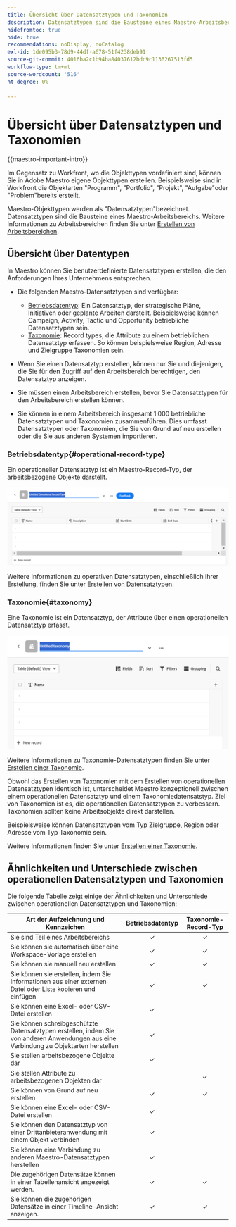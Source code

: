 ```yaml
---
title: Übersicht über Datensatztypen und Taxonomien
description: Datensatztypen sind die Bausteine eines Maestro-Arbeitsbereichs.
hidefromtoc: true
hide: true
recommendations: noDisplay, noCatalog
exl-id: 1de095b3-78d9-44df-a678-51f4238deb91
source-git-commit: 4016ba2c1b94ba84037612bdc9c1136267513fd5
workflow-type: tm+mt
source-wordcount: '516'
ht-degree: 0%

---
```


<!--udpate the metadata with real information when making this avilable in TOC and in the left nav-->

# Übersicht über Datensatztypen und Taxonomien

{{maestro-important-intro}}

Im Gegensatz zu Workfront, wo die Objekttypen vordefiniert sind, können Sie in Adobe Maestro eigene Objekttypen erstellen. Beispielsweise sind in Workfront die Objektarten &quot;Programm&quot;, &quot;Portfolio&quot;, &quot;Projekt&quot;, &quot;Aufgabe&quot;oder &quot;Problem&quot;bereits erstellt.

Maestro-Objekttypen werden als &quot;Datensatztypen&quot;bezeichnet. Datensatztypen sind die Bausteine eines Maestro-Arbeitsbereichs. Weitere Informationen zu Arbeitsbereichen finden Sie unter [Erstellen von Arbeitsbereichen](../architecture/create-workspaces.md).

## Übersicht über Datentypen

In Maestro können Sie benutzerdefinierte Datensatztypen erstellen, die den Anforderungen Ihres Unternehmens entsprechen.

* Die folgenden Maestro-Datensatztypen sind verfügbar:

   * [Betriebsdatentyp](#operational-record-type): Ein Datensatztyp, der strategische Pläne, Initiativen oder geplante Arbeiten darstellt. Beispielsweise können Campaign, Activity, Tactic und Opportunity betriebliche Datensatztypen sein.
   * [Taxonomie](#taxonomy): Record types, die Attribute zu einem betrieblichen Datensatztyp erfassen. So können beispielsweise Region, Adresse und Zielgruppe Taxonomien sein.

* Wenn Sie einen Datensatztyp erstellen, können nur Sie und diejenigen, die Sie für den Zugriff auf den Arbeitsbereich berechtigen, den Datensatztyp anzeigen.
* Sie müssen einen Arbeitsbereich erstellen, bevor Sie Datensatztypen für den Arbeitsbereich erstellen können.
* Sie können in einem Arbeitsbereich insgesamt 1.000 betriebliche Datensatztypen und Taxonomien zusammenführen. Dies umfasst Datensatztypen oder Taxonomien, die Sie von Grund auf neu erstellen oder die Sie aus anderen Systemen importieren.

### Betriebsdatentyp{#operational-record-type}

Ein operationeller Datensatztyp ist ein Maestro-Record-Typ, der arbeitsbezogene Objekte darstellt.

![](assets/operational-record-type-blank.png)

Weitere Informationen zu operativen Datensatztypen, einschließlich ihrer Erstellung, finden Sie unter [Erstellen von Datensatztypen](../architecture/create-record-types.md).

### Taxonomie{#taxonomy}

Eine Taxonomie ist ein Datensatztyp, der Attribute über einen operationellen Datensatztyp erfasst.

![](assets/taxonomy-record-type-blank.png)

Weitere Informationen zu Taxonomie-Datensatztypen finden Sie unter [Erstellen einer Taxonomie](../architecture/create-a-taxonomy.md).

Obwohl das Erstellen von Taxonomien mit dem Erstellen von operationellen Datensatztypen identisch ist, unterscheidet Maestro konzeptionell zwischen einem operationellen Datensatztyp und einem Taxonomiedatensatstyp. Ziel von Taxonomien ist es, die operationellen Datensatztypen zu verbessern. Taxonomien sollten keine Arbeitsobjekte direkt darstellen.  <!--this is no longer true, but might be later?!: A taxonomy is a record without dates, like a static list of attributes.-->

<!--mimic what you did above for operational record types to say that we can also import taxonomies from other applications too - this will be possible later; for example Team would be a taxonomy record type, etc -->

Beispielsweise können Datensatztypen vom Typ Zielgruppe, Region oder Adresse vom Typ Taxonomie sein.

Weitere Informationen finden Sie unter [Erstellen einer Taxonomie](../architecture/create-a-taxonomy.md).

## Ähnlichkeiten und Unterschiede zwischen operationellen Datensatztypen und Taxonomien

Die folgende Tabelle zeigt einige der Ähnlichkeiten und Unterschiede zwischen operationellen Datensatztypen und Taxonomien:

| Art der Aufzeichnung und Kennzeichen | Betriebsdatentyp | Taxonomie-Record-Typ |
|-------------------------------------------------------------|:-----------------------:|:--------------------:|
| Sie sind Teil eines Arbeitsbereichs | ✓ | ✓ |
| Sie können sie automatisch über eine Workspace-Vorlage erstellen | ✓ | ✓ |
| Sie können sie manuell neu erstellen | ✓ | ✓ |
| Sie können sie erstellen, indem Sie Informationen aus einer externen Datei oder Liste kopieren und einfügen | ✓ | ✓ |
| Sie können eine Excel- oder CSV-Datei erstellen | ✓ |                     |
| Sie können schreibgeschützte Datensatztypen erstellen, indem Sie von anderen Anwendungen aus eine Verbindung zu Objektarten herstellen | ✓ |                     |
| Sie stellen arbeitsbezogene Objekte dar | ✓ |                      |
| Sie stellen Attribute zu arbeitsbezogenen Objekten dar |                         | ✓ |
| Sie können von Grund auf neu erstellen | ✓ | ✓ |
| Sie können eine Excel- oder CSV-Datei erstellen | ✓ |                      |
| Sie können den Datensatztyp von einer Drittanbieteranwendung mit einem Objekt verbinden | ✓ |                      |
| Sie können eine Verbindung zu anderen Maestro-Datensatztypen herstellen | ✓ |                    |
| Die zugehörigen Datensätze können in einer Tabellenansicht angezeigt werden. | ✓ | ✓ |
| Sie können die zugehörigen Datensätze in einer Timeline-Ansicht anzeigen. | ✓ | ✓ |
